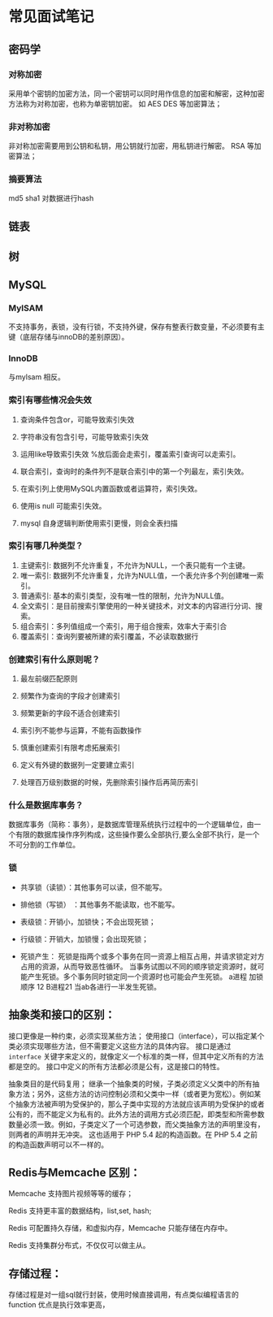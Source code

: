 # 常见面试笔记

## 密码学

### 对称加密  

采用单个密钥的加密方法，同一个密钥可以同时用作信息的加密和解密，这种加密方法称为对称加密，也称为单密钥加密。 如 AES DES 等加密算法；

### 非对称加密

非对称加密需要用到公钥和私钥，用公钥就行加密，用私钥进行解密。 RSA 等加密算法；

### 摘要算法 

md5 sha1 对数据进行hash

## 链表

## 树

## MySQL

### MylSAM

不支持事务，表锁，没有行锁，不支持外键，保存有整表行数变量，不必须要有主键（底层存储与innoDB的差别原因）。

### InnoDB

与mylsam 相反。

### 索引有哪些情况会失效

1.  查询条件包含or，可能导致索引失效

2.  字符串没有包含引号，可能导致索引失效

3.  运用like导致索引失效  %放后面会走索引，覆盖索引查询可以走索引。

4.  联合索引，查询时的条件列不是联合索引中的第一个列最左，索引失效。

5.  在索引列上使用MySQL内置函数或者运算符，索引失效。

6.  使用is null 可能索引失效。

7.  mysql 自身逻辑判断使用索引更慢，则会全表扫描

    
### 索引有哪几种类型？

1.  主键索引: 数据列不允许重复，不允许为NULL，一个表只能有一个主键。
2.  唯一索引: 数据列不允许重复，允许为NULL值，一个表允许多个列创建唯一索引。
3.  普通索引: 基本的索引类型，没有唯一性的限制，允许为NULL值。
4.  全文索引：是目前搜索引擎使用的一种关键技术，对文本的内容进行分词、搜索。
5.  组合索引：多列值组成一个索引，用于组合搜索，效率大于索引合
6.  覆盖索引：查询列要被所建的索引覆盖，不必读取数据行

###  创建索引有什么原则呢？

1.  最左前缀匹配原则

2.  频繁作为查询的字段才创建索引

3.  频繁更新的字段不适合创建索引

4.  索引列不能参与运算，不能有函数操作

5.  慎重创建索引有限考虑拓展索引

6.  定义有外键的数据列一定要建立索引

7.  处理百万级别数据的时候，先删除索引操作后再简历索引

### 什么是数据库事务？

数据库事务（简称：事务），是数据库管理系统执行过程中的一个逻辑单位，由一个有限的数据库操作序列构成，这些操作要么全部执行,要么全部不执行，是一个不可分割的工作单位。

### 锁

-   共享锁（读锁）：其他事务可以读，但不能写。

-   排他锁（写锁） ：其他事务不能读取，也不能写。

-   表级锁：开销小，加锁快；不会出现死锁；

-   行级锁：开销大，加锁慢；会出现死锁；

-   死锁产生： 死锁是指两个或多个事务在同一资源上相互占用，并请求锁定对方占用的资源，从而导致恶性循环。  当事务试图以不同的顺序锁定资源时，就可能产生死锁。多个事务同时锁定同一个资源时也可能会产生死锁。 a进程 加锁顺序 12 B进程21 当ab各进行一半发生死锁。

## 抽象类和接口的区别：
接口更像是一种约束，必须实现某些方法；
使用接口（interface），可以指定某个类必须实现哪些方法，但不需要定义这些方法的具体内容。
接口是通过 `interface` 关键字来定义的，就像定义一个标准的类一样，但其中定义所有的方法都是空的。
接口中定义的所有方法都必须是公有，这是接口的特性。

抽象类目的是代码复用；
继承一个抽象类的时候，子类必须定义父类中的所有抽象方法；另外，这些方法的访问控制必须和父类中一样（或者更为宽松）。例如某个抽象方法被声明为受保护的，那么子类中实现的方法就应该声明为受保护的或者公有的，而不能定义为私有的。此外方法的调用方式必须匹配，即类型和所需参数数量必须一致。例如，子类定义了一个可选参数，而父类抽象方法的声明里没有，则两者的声明并无冲突。 这也适用于 PHP 5.4 起的构造函数。在 PHP 5.4 之前的构造函数声明可以不一样的。

## Redis与Memcache 区别：

Memcache 支持图片视频等等的缓存；

Redis 支持更丰富的数据结构，list,set, hash;

Redis 可配置持久存储，和虚拟内存，Memcache 只能存储在内存中。

Redis 支持集群分布式，不仅仅可以做主从。

## 存储过程：

存储过程是对一组sql就行封装，使用时候直接调用，有点类似编程语言的function 优点是执行效率更高，